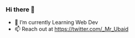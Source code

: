 ### Hi there 👋


- 🌱 I’m currently Learning Web Dev
- 📫 Reach out at https://twitter.com/_Mr_Ubaid

